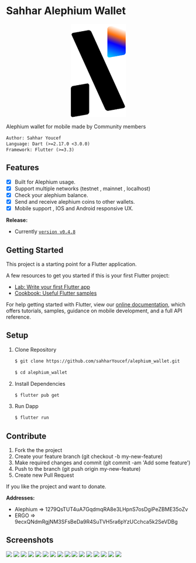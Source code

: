 # Sahhar Alephium Wallet

<p align="center">
<img src="assets/icons/alephium_icon.svg" alt="drawing" width="150"/>
<p/>

Alephium wallet for mobile made by Community members

```
Author: Sahhar Youcef
Language: Dart (>=2.17.0 <3.0.0)
Framework: Flutter (>=3.3)
```
## Features

  - [X] Built for Alephium usage.
  - [X] Support multiple networks (testnet , mainnet , localhost)
  - [X] Check your alephium balance.
  - [X] Send and receive alephium coins to other wallets.   
  - [X] Mobile support , IOS and Android responsive UX.
  
**Release:**

* Currently [`version v0.4.8`](https://github.com/sahharYoucef/alephium_wallet/releases/)

## Getting Started

This project is a starting point for a Flutter application.

A few resources to get you started if this is your first Flutter project:

- [Lab: Write your first Flutter app](https://flutter.dev/docs/get-started/codelab)
- [Cookbook: Useful Flutter samples](https://flutter.dev/docs/cookbook)

For help getting started with Flutter, view our
[online documentation](https://flutter.dev/docs), which offers tutorials,
samples, guidance on mobile development, and a full API reference.

## Setup

1. Clone Repository

    ```sh
    $ git clone https://github.com/sahharYoucef/alephium_wallet.git
    ```
    
    ```sh
    $ cd alephium_wallet
    ```

2. Install Dependencies

    ```sh
    $ flutter pub get
    ```

3. Run Dapp

    ```sh
    $ flutter run
    ```

## Contribute
1. Fork the the project
2. Create your feature branch (git checkout -b my-new-feature)
3. Make required changes and commit (git commit -am 'Add some feature')
4. Push to the branch (git push origin my-new-feature)
5. Create new Pull Request

If you like the project and want to donate.

**Addresses:**
 - Alephium => 1279QsTUT4uA7GqdmqRA8e3LHpnS7osDgiPeZBME35oZv
 - ERGO => 9ecxQNdmRgjNM3SFsBeDa9R4SuTVH5ra6pYzUCchca5k2SeVDBg


## Screenshots

<p float="left">
  <img src="https://user-images.githubusercontent.com/63554007/195376921-e5f2a479-deec-4b7a-94cd-89173a21f7ac.png" width="150" />
  <img src="https://user-images.githubusercontent.com/63554007/195376923-0d5d52e0-e491-4edb-b2b3-d7e8c3351495.png" width="150" /> 
  <img src="https://user-images.githubusercontent.com/63554007/195376926-398d8fc9-0154-431d-a845-361edaafbf97.png" width="150" />
  <img src="https://user-images.githubusercontent.com/63554007/195376928-95dd0020-7aaa-4cde-b105-cd608709441f.png" width="150" />
  <img src="https://user-images.githubusercontent.com/63554007/195376929-4dbe6975-2e68-4486-b395-8291c69e7bd3.png" width="150" />
  <img src="https://user-images.githubusercontent.com/63554007/195376933-134aacf6-dfeb-4bf3-a73b-6a7901408215.png" width="150" />
  <img src="https://user-images.githubusercontent.com/63554007/195376938-84c67dc4-aac4-40e8-ba37-b2cc38338f0c.png" width="150" />
  <img src="https://user-images.githubusercontent.com/63554007/195376940-da6c3423-e0bb-4a51-b21a-3c2933ee9f41.png" width="150" />
  <img src="https://user-images.githubusercontent.com/63554007/195376942-9289e805-f7dc-4837-9fc7-fef85269ed39.png" width="150" />
  <img src="https://user-images.githubusercontent.com/63554007/195376945-a11614dd-2cff-4863-b8dc-e6ef10e847cf.png" width="150" />
  <img src="https://user-images.githubusercontent.com/63554007/195376947-298ecb18-0189-48ff-9998-f3735f450fa0.png" width="150" />
  <img src="https://user-images.githubusercontent.com/63554007/195376949-463bd1ac-f7da-43a5-839c-b1563b1e7d6c.png" width="150" />
  <img src="https://user-images.githubusercontent.com/63554007/195376951-31d621f0-2c68-4337-9532-59b13663332e.png" width="150" />
  <img src="https://user-images.githubusercontent.com/63554007/195376955-6a088870-1a50-43e8-8a96-f46e063cc926.png" width="150" />
  <img src="https://user-images.githubusercontent.com/63554007/195376957-0493ce37-fd5a-479e-aced-9fec631a9f8f.png" width="150" />
  <img src="https://user-images.githubusercontent.com/63554007/195376960-c41f487c-6bad-4d94-bfd3-af461791be52.png" width="150" />
</p>
